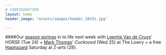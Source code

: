 ```yaml
---
# CONFIGURATION
layout: home
header_image: "assets/images/header_2015s.jpg"

---
```

####Our [season springs](/current/2015-spring) in to life next week with [Leentje Van de Cruys](/current/2015-spring/vandecruys)' *HORSE* (Tue 24) + [Mark Thomas](/current/2015-spring/thomas)' *Cuckooed* (Wed 25) at The Lowry + a free [Haphazard](/current/2015-haphazard) Saturday at Z-arts (28).
